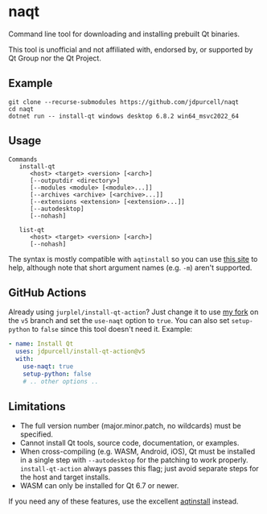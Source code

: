 # naqt
Command line tool for downloading and installing prebuilt Qt binaries.

This tool is unofficial and not affiliated with, endorsed by, or supported by Qt Group nor the Qt Project.

## Example
```
git clone --recurse-submodules https://github.com/jdpurcell/naqt
cd naqt
dotnet run -- install-qt windows desktop 6.8.2 win64_msvc2022_64
```

## Usage
```
Commands
   install-qt
      <host> <target> <version> [<arch>]
      [--outputdir <directory>]
      [--modules <module> [<module>...]]
      [--archives <archive> [<archive>...]]
      [--extensions <extension> [<extension>...]]
      [--autodesktop]
      [--nohash]

   list-qt
      <host> <target> <version> [<arch>]
      [--nohash]
```

The syntax is mostly compatible with `aqtinstall` so you can use [this site](https://ddalcino.github.io/aqt-list-server/) to help, although note that short argument names (e.g. `-m`) aren't supported.

## GitHub Actions
Already using `jurplel/install-qt-action`? Just change it to use [my fork](https://github.com/jdpurcell/install-qt-action) on the `v5` branch and set the `use-naqt` option to `true`. You can also set `setup-python` to `false` since this tool doesn't need it. Example:
```yaml
- name: Install Qt
  uses: jdpurcell/install-qt-action@v5
  with:
    use-naqt: true
    setup-python: false
    # .. other options ..
```

## Limitations
* The full version number (major.minor.patch, no wildcards) must be specified.
* Cannot install Qt tools, source code, documentation, or examples.
* When cross-compiling (e.g. WASM, Android, iOS), Qt must be installed in a single step with `--autodesktop` for the patching to work properly. `install-qt-action` always passes this flag; just avoid separate steps for the host and target installs.
* WASM can only be installed for Qt 6.7 or newer.

If you need any of these features, use the excellent [aqtinstall](https://github.com/miurahr/aqtinstall) instead.
